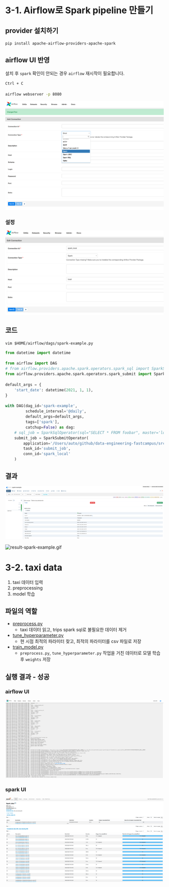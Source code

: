 # 3-1. Airflow로 Spark pipeline 만들기

## provider 설치하기

`pip install apache-airflow-providers-apache-spark`

## airflow UI 반영

설치 후 `spark` 확인이 안되는 경우 `airflow` 재시작이 필요합니다.

```bash
Ctrl + C

airflow webserver -p 8080
```

![img_19.png](img_19.png)


### 설정

![img_20.png](img_20.png)

## 코드

`vim $HOME/airflow/dags/spark-example.py`

```python
from datetime import datetime

from airflow import DAG
# from airflow.providers.apache.spark.operators.spark_sql import SparkSqlOperator
from airflow.providers.apache.spark.operators.spark_submit import SparkSubmitOperator

default_args = {
    'start_date': datetime(2021, 1, 1),
}

with DAG(dag_id='spark-example',
         schedule_interval='@daily',
         default_args=default_args,
         tags=['spark'],
         catchup=False) as dag:
    # sql_job = SparkSqlOperator(sql="SELECT * FROM foobar", master='local', task_id='sql_job')  # 지양
    submit_job = SparkSubmitOperator(
        application='/Users/auto/github/data-engineering-fastcampus/src/main/scala/_02/count_trips_sql.py',
        task_id='submit_job',
        conn_id='spark_local'
    )

```

## 결과

![img_21.png](img_21.png)

![result-spark-example.gif](result-spark-example.gif)


# 3-2. taxi data

1. taxi 데이터 입력
2. preprocessing
3. model 학습

## 파일의 역할

- [preprocess.py](../../../src/main/scala/_02/preprocess.py)
  - taxi 데이터 읽고, trips spark sql로 불필요한 데이터 제거
- [tune_hyperparameter.py](../../../src/main/scala/_02/tune_hyperparameter.py)
  - 현 시점 최적의 파라미터 찾고, 최적의 파라미터를 csv 파일로 저장
- [train_model.py](../../../src/main/scala/_02/train_model.py)
  - `preprocess.py`, `tune_hyperparameter.py` 작업을 거친 데이터로 모델 학습 후 `weights` 저장


## 실행 결과 - 성공

### airflow UI
![localhost:8080](img_22.png)

### spark UI
![localhost:4040](img_23.png)


